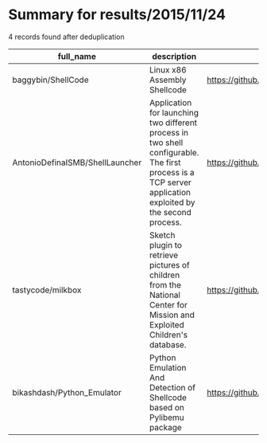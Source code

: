 
# Summary for results/2015/11/24
    
4 records found after deduplication

| full_name | description | html_url | matched_list | matched_count | pushed_at | size | stargazers_count | language | forks_count |
|---------------------------------|-----------------------------------------------------------------------------------------------------------------------------------------------------------|----------------------------------------------------|----------------|-----------------|---------------------------|--------|--------------------|------------|---------------|
| baggybin/ShellCode | Linux x86 Assembly Shellcode | https://github.com/baggybin/ShellCode | ['shellcode'] | 1 | 2015-11-24 12:31:00+00:00 | 161 | 0 | Assembly | 0 |
| AntonioDefinaISMB/ShellLauncher | Application for launching two different process in two shell configurable. The first process is a TCP server application exploited by the second process. | https://github.com/AntonioDefinaISMB/ShellLauncher | ['exploit'] | 1 | 2015-11-24 17:35:05+00:00 | 36 | 3 | C# | 1 |
| tastycode/milkbox | Sketch plugin to retrieve pictures of children from the National Center for Mission and Exploited Children's database. | https://github.com/tastycode/milkbox | ['exploit'] | 1 | 2015-11-24 03:14:46+00:00 | 1 | 0 | | 0 |
| bikashdash/Python_Emulator | Python Emulation And Detection of Shellcode based on Pylibemu package | https://github.com/bikashdash/Python_Emulator | ['shellcode'] | 1 | 2015-11-24 12:20:13+00:00 | 10 | 0 | Python | 0 |
